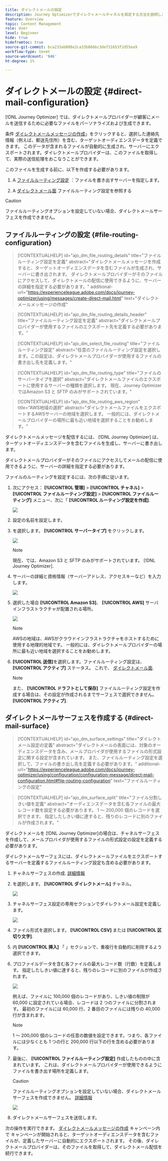 ```yaml
---
title: ダイレクトメールの設定
description: Journey Optimizerでダイレクトメールチャネルを設定する方法を説明します
feature: Overview
topic: Content Management
role: User
level: Beginner
hide: true
hidefromtoc: true
source-git-commit: bca233ab888e2ca33b866bc3def31653f2d55ea9
workflow-type: tm+mt
source-wordcount: '946'
ht-degree: 1%

---
```


# ダイレクトメールの設定 {#direct-mail-configuration}

[!DNL Journey Optimizer] では、ダイレクトメールプロバイダーが顧客にメールを送信するために必要なファイルをパーソナライズおよび生成できます。

条件 [ダイレクトメールメッセージの作成](../messages/create-direct-mail.md)」をクリックすると、選択した連絡先情報（例えば、郵送先住所）を含む、ターゲットオーディエンスデータを定義できます。 このデータが含まれるファイルが自動的に生成され、サーバーにエクスポートされます。ダイレクトメールプロバイダーは、このファイルを取得して、実際の送信処理をおこなうことができます。

このファイルを生成する前に、以下を作成する必要があります。

1. A [ファイルルーティング設定](#file-routing-configuration) ：ファイルを書き出すサーバーを指定します。

1. A [ダイレクトメール面](#direct-mail-surface) ファイルルーティング設定を参照する

>[!CAUTION]
>
>ファイルルーティングオプションを設定していない場合、ダイレクトメールサーフェスを作成できません。

## ファイルルーティングの設定 {#file-routing-configuration}

>[!CONTEXTUALHELP]
>id="ajo_dm_file_routing_details"
>title="ファイルルーティング設定を定義"
>abstract="ダイレクトメールメッセージを作成すると、ターゲットオーディエンスデータを含むファイルが生成され、サーバーに書き出されます。 ダイレクトメールプロバイダーがそのファイルにアクセスして、ダイレクトメールの配信に使用できるように、サーバーの詳細を指定する必要があります。"
>additional-url="https://experienceleague.adobe.com/docs/journey-optimizer/using/messages/create-direct-mail.html" text="ダイレクトメールメッセージの作成"

>[!CONTEXTUALHELP]
>id="ajo_dm_file_routing_details_header"
>title="ファイルルーティング設定を定義"
>abstract="ダイレクトメールプロバイダーが使用するファイルのエクスポート先を定義する必要があります。"

>[!CONTEXTUALHELP]
>id="ajo_dm_select_file_routing"
>title="ファイルルーティング設定"
>abstract="任意のファイルルーティング設定を選択します。この設定は、ダイレクトメールプロバイダーが使用するファイルの書き出し先を定義します。"

>[!CONTEXTUALHELP]
>id="ajo_dm_file_routing_type"
>title="ファイルのサーバータイプを選択"
>abstract="ダイレクトメールファイルのエクスポートに使用するサーバーの種類を選択します。 現在、Journey OptimizerではAmazon S3 と SFTP のみがサポートされています。"

>[!CONTEXTUALHELP]
>id="ajo_dm_file_routing_aws_region"
>title="AWS地域の選択"
>abstract="ダイレクトメールファイルをエクスポートするAWSサーバーの地域を選択します。 一般的には、ダイレクトメールプロバイダーの場所に最も近い地域を選択することをお勧めします。"

ダイレクトメールメッセージを配信するには、 [!DNL Journey Optimizer] は、ターゲットオーディエンスデータを含むファイルを生成し、サーバーに書き出します。

ダイレクトメールプロバイダーがそのファイルにアクセスしてメールの配信に使用できるように、サーバーの詳細を指定する必要があります。

ファイルのルーティングを設定するには、次の手順に従います。

1. 次にアクセス： **[!UICONTROL 管理]** > **[!UICONTROL チャネル]** > **[!UICONTROL ファイルルーティング設定]** > **[!UICONTROL ファイルルーティング]** メニュー、次に「 **[!UICONTROL ルーティング設定を作成]**.

   ![](assets/file-routing-config-button.png)

1. 設定の名前を設定します。

1. を選択します。 **[!UICONTROL サーバータイプ]** をクリックします。

   ![](assets/file-routing-config-type.png)

   >[!NOTE]
   >
   >現在、では、Amazon S3 と SFTP のみがサポートされています。 [!DNL Journey Optimizer].

1. サーバーの詳細と資格情報（サーバーアドレス、アクセスキーなど）を入力します。

   ![](assets/file-routing-config-sftp-details.png)

1. 選択した場合 **[!UICONTROL Amazon S3]**、 **[!UICONTROL AWS]** サーバインフラストラクチャが配置される場所。

   ![](assets/file-routing-config-aws-region.png)

   >[!NOTE]
   >
   >AWSの地域は、AWSがクラウドインフラストラクチャをホストするために使用する地理的地域です。 一般的には、ダイレクトメールプロバイダーの場所に最も近い地域を選択することをお勧めします。

1. **[!UICONTROL 送信]**&#x200B;を選択します。ファイルルーティング設定は、 **[!UICONTROL アクティブ]** ステータス。 これで、 [ダイレクトメール面](#direct-mail-surface).

   >[!NOTE]
   >
   >また、 **[!UICONTROL ドラフトとして保存]** ファイルルーティング設定を作成する場合は、その設定が作成されるまでサーフェスで選択できません。 **[!UICONTROL アクティブ]**.

## ダイレクトメールサーフェスを作成する {#direct-mail-surface}

>[!CONTEXTUALHELP]
>id="ajo_dm_surface_settings"
>title="ダイレクトメール設定の定義"
>abstract="ダイレクトメールの表面には、対象のオーディエンスデータを含み、メールプロバイダが使用するファイルの形式設定に関する設定が含まれています。 また、ファイルルーティング設定を選択して、ファイルの書き出し先を定義する必要があります。"
>additional-url="https://experienceleague.adobe.com/docs/journey-optimizer/using/configuration/configuration-message/direct-mail-configuration.html#file-routing-configuration" text="ファイルルーティングの設定"

<!--
>[!CONTEXTUALHELP]
>id="ajo_dm_surface_sort"
>title="Define the sort order"
>abstract="If you select this option, the sort will be by profile ID, ascending or descending. If you unselect it, the sorting configuration defined when creating the direct mail message within a journey or a campaign."-->

>[!CONTEXTUALHELP]
>id="ajo_dm_surface_split"
>title="ファイル分割しきい値を定義"
>abstract="オーディエンスデータを含む各ファイルの最大レコード数を設定する必要があります。 1 ～ 200,000 個のレコードを選択できます。 指定したしきい値に達すると、残りのレコードに別のファイルが作成されます。"

ダイレクトメールを [!DNL Journey Optimizer]の場合は、チャネルサーフェスを作成して、メールプロバイダが使用するファイルの形式設定の設定を定義する必要があります。

ダイレクトメールサーフェスには、ダイレクトメールファイルをエクスポートするサーバーを定義するファイルルーティング設定も含める必要があります。

1. チャネルサーフェスの作成. [詳細情報](channel-surfaces.md)

1. を選択します。 **[!UICONTROL ダイレクトメール]** チャネル。

   ![](assets/surface-direct-mail-channel.png)

1. チャネルサーフェス設定の専用セクションでダイレクトメール設定を定義します。

   ![](assets/surface-direct-mail-settings.png)

1. ファイル形式を選択します。 **[!UICONTROL CSV]** または **[!UICONTROL 区切り文字]**.

1. 内 **[!UICONTROL 挿入]** 「 」セクションで、重複行を自動的に削除するよう選択できます。

1. プロファイルデータを含む各ファイルの最大レコード数（行数）を定義します。 指定したしきい値に達すると、残りのレコードに別のファイルが作成されます。

   ![](assets/surface-direct-mail-split.png)

   例えば、ファイルに 100,000 個のレコードがあり、しきい値の制限が 60,000 に設定されている場合、レコードは 2 つのファイルに分割されます。 最初のファイルには 60,000 行、2 番目のファイルには残りの 40,000 行が含まれます。

   >[!NOTE]
   >
   >1 ～ 200,000 個のレコードの任意の数値を設定できます。つまり、各ファイルには少なくとも 1 つの行と 200,000 行以下の行を含める必要があります。

1. 最後に、 **[!UICONTROL ファイルルーティング設定]** 作成したものの中に含まれています。 これは、ダイレクトメールプロバイダーが使用できるようにファイルを書き出す場所を定義します。

   >[!CAUTION]
   >
   >ファイルルーティングオプションを設定していない場合、ダイレクトメールサーフェスを作成できません。 [詳細情報](#file-routing-configuration)

   ![](assets/surface-direct-mail-file-routing.png)

1. ダイレクトメールサーフェスを送信します。

次の操作を実行できます。 [ダイレクトメールメッセージの作成](../messages/create-direct-mail.md) キャンペーン内で キャンペーンが開始されると、ターゲットオーディエンスデータを含むファイルが、定義したサーバーに自動的にエクスポートされます。 その後、ダイレクトメールプロバイダーは、そのファイルを取得して、ダイレクトメール配信を続行できます。